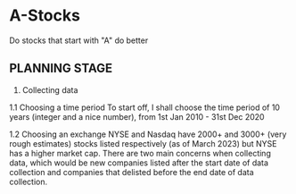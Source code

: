 # A-Stocks
Do stocks that start with "A" do better

## PLANNING STAGE

1. Collecting data

1.1 Choosing a time period
To start off, I shall choose the time period of 10 years (integer and a nice number), from 1st Jan 2010 - 31st Dec 2020

1.2 Choosing an exchange
       NYSE and Nasdaq have 2000+ and 3000+ (very rough estimates) stocks listed respectively (as of March 2023) but NYSE has a higher market cap.
       There are two main concerns when collecting data, which would be new companies listed after the start date of data collection and companies that delisted before the end date          of data collection.
